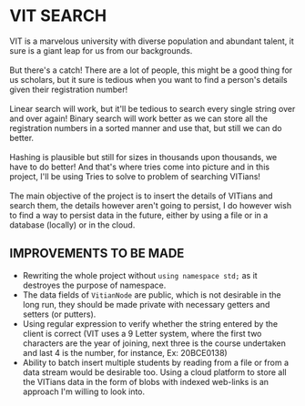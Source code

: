 # VIT SEARCH

VIT is a marvelous university with diverse population and abundant talent, it sure is a giant leap for us from our backgrounds. 
<br> 
<br>
But there's a catch! There are a lot of people, this might be a good thing for us scholars, but it sure is tedious when you want to find a person's details given their registration number!
<br>
<br>
Linear search will work, but it'll be tedious to search every single string over and over again! Binary search will work better as we can store all the registration numbers in a sorted manner and use that, but still we can do better. 
<br>
<br>
Hashing is plausible but still for sizes in thousands upon thousands, we have to do better! And that's where tries come into picture and in this project, I'll be using Tries to solve to problem of searching VITians!
<br>
<br>
The main objective of the project is to insert the details of VITians and search them, the details however aren't going to persist, I do however wish to find a way to persist data in the future, either by using a file or in a database (locally) or in the cloud.

## IMPROVEMENTS TO BE MADE
- Rewriting the whole project without `using namespace std;` as it destroyes the purpose of namespace.
- The data fields of `VitianNode` are public, which is not desirable in the long run, they should be made private with necessary getters and setters (or putters).
- Using regular expression to verify whether the string entered by the client is correct (VIT uses a 9 Letter system, where the first two characters are the year of joining, next three is the course undertaken and last 4 is the number, for instance, Ex: 20BCE0138)
- Ability to batch insert multiple students by reading from a file or from a data stream would be desirable too. Using a cloud platform to store all the VITians data in the form of blobs with indexed web-links is an approach I'm willing to look into.
